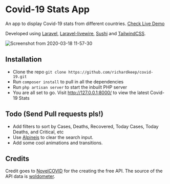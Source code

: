 # Covid-19 Stats App

An app to display Covid-19 stats from different countries. [Check Live Demo](https://richardkeep.dev/)

Developed using [Laravel](https://laravel.com), [Laravel-livewire](https://laravel-livewire.com/), [Sushi](https://github.com/calebporzio/sushi) and [TailwindCSS](https://tailwindcss.com/).

![Screenshot from 2020-03-18 11-57-30](https://user-images.githubusercontent.com/3874381/76943020-b9bfc480-690f-11ea-95e9-3cfad2697d94.png)

## Installation
- Clone the repo `git clone https://github.com/richardkeep/covid-19.git`
- Run `composer install` to pull in all the dependencies
- Run `php artisan server` to start the inbuilt PHP server
- You are all set to go. Visit http://127.0.0.1:8000/ to view the latest Covid-19 Stats

## Todo (Send Pull requests pls!)
- Add filters to sort by Cases, Deaths, Recovered, Today Cases, Today Deaths, and Critical, etc
- Use [Alpinejs](https://github.com/alpinejs/alpine) to clear the search input.
- Add some cool animations and transitions.

## Credits
Credit goes to [NovelCOVID](https://github.com/NovelCOVID/API) for the creating the free API. The source of the API data is [woldometer](https://www.worldometers.info/coronavirus/).


